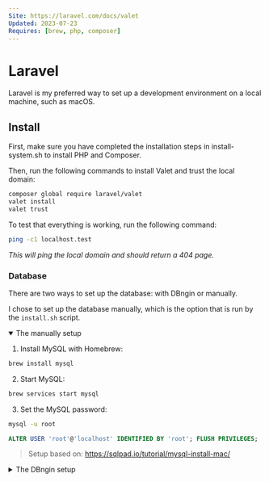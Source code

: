 ```yaml
---
Site: https://laravel.com/docs/valet
Updated: 2023-07-23
Requires: [brew, php, composer]
---
```


# Laravel

Laravel is my preferred way to set up a development environment on a local machine, such as macOS.

## Install

First, make sure you have completed the installation steps in install-system.sh to install PHP and Composer.

Then, run the following commands to install Valet and trust the local domain:

```sh
composer global require laravel/valet
valet install
valet trust
```

To test that everything is working, run the following command:

```sh
ping -c1 localhost.test
```

_This will ping the local domain and should return a 404 page._

### Database

There are two ways to set up the database: with DBngin or manually.

I chose to set up the database manually, which is the option that is run by the `install.sh` script.

<details open><summary>The manually setup</summary>

1. Install MySQL with Homebrew:

```sh
brew install mysql
```

2. Start MySQL:

```sh
brew services start mysql
```

3. Set the MySQL password:

```sh
mysql -u root
```

```sql
ALTER USER 'root'@'localhost' IDENTIFIED BY 'root'; FLUSH PRIVILEGES;
```

> Setup based on: https://sqlpad.io/tutorial/mysql-install-mac/

</details>

<details><summary>The DBngin setup</summary>

1. Install DBngin:

```bash
brew install --cask dbngin
```

2. Create a MySQL service in DBngin:

- name = mysql
- port = 3306
- socket = /tmp/mysql.sock
- disable log = true
- auto start = true

3. Add the following export path to your PATH environment variable:

```bash
export PATH=/Users/Shared/DBngin/mysql/5.7.23/bin:$PATH
```

4. Set the MySQL password:

```sh
mysql -u root
```

```sql
ALTER USER 'root'@'localhost' IDENTIFIED BY 'root'; FLUSH PRIVILEGES;
```

</details>
